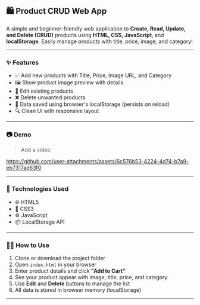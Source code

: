 
## 🛍️ Product CRUD Web App

A simple and beginner-friendly web application to **Create, Read, Update, and Delete (CRUD)** products using **HTML, CSS, JavaScript**, and **localStorage**.
Easily manage products with title, price, image, and category!

---

### ✨ Features

* ✅ Add new products with Title, Price, Image URL, and Category
* 🖼️ Show product image preview with details
* 📝 Edit existing products
* ❌ Delete unwanted products
* 💾 Data saved using browser's localStorage (persists on reload)
* 🔍 Clean UI with responsive layout

---

### 📷 Demo

> Add a video 
> 

https://github.com/user-attachments/assets/6c576b53-4224-4d74-b7a9-eb7317ad63f0



---

### 🚀 Technologies Used

* 🌐 HTML5
* 🎨 CSS3
* ⚙️ JavaScript
* 📦 LocalStorage API

---


### 🧑‍💻 How to Use

1. Clone or download the project folder
2. Open `index.html` in your browser
3. Enter product details and click **"Add to Cart"**
4. See your product appear with image, title, price, and category
5. Use **Edit** and **Delete** buttons to manage the list
6. All data is stored in browser memory (localStorage)

---
